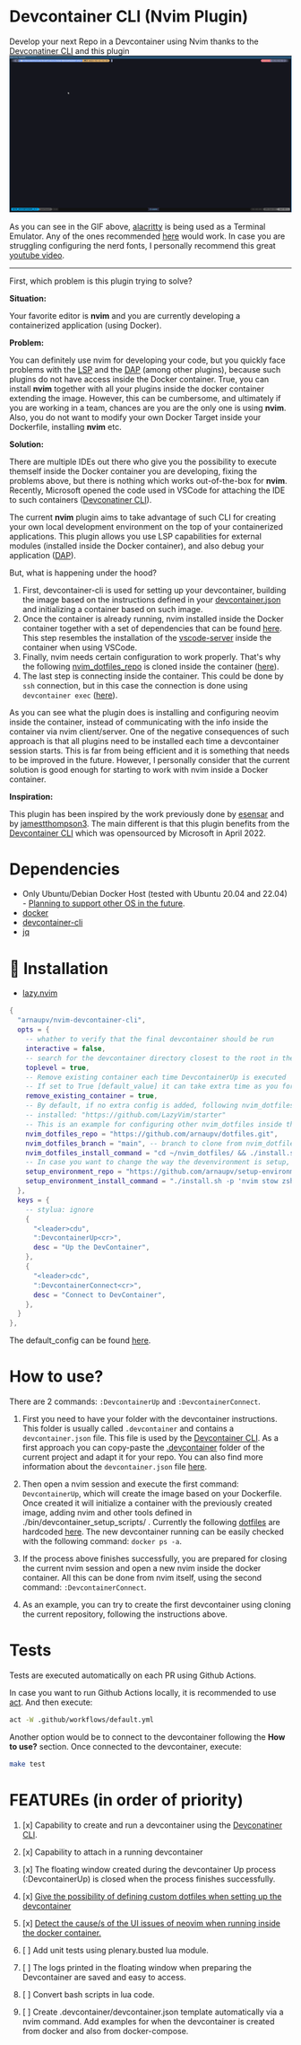 # Devcontainer CLI (Nvim Plugin)

Develop your next Repo in a Devcontainer using Nvim thanks to the [Devconatiner CLI](https://github.com/devcontainers/cli) and this plugin
![](doc/gifs/nvim_devcontainer_cli-description.gif)

As you can see in the GIF above, [alacritty](https://github.com/alacritty/alacritty) is being used as a Terminal Emulator. Any of the ones recommended [here](https://www.lazyvim.org/) would work. In case you are struggling configuring the nerd fonts, I personally recommend this great [youtube video](https://www.youtube.com/watch?v=mQdB_kHyZn8&t=182s).

---

First, which problem is this plugin trying to solve?

**Situation:**

Your favorite editor is **nvim** and you are currently developing a containerized application (using Docker).

**Problem:**

You can definitely use nvim for developing your code, but you quickly face problems with the [LSP](https://microsoft.github.io/language-server-protocol/) and the [DAP](https://microsoft.github.io/debug-adapter-protocol/) (among other plugins), because such plugins do not have access inside the Docker container. True, you can install **nvim** together with all your plugins inside the docker container extending the image. However, this can be cumbersome, and ultimately if you are working in a team, chances are you are the only one is using **nvim**. Also, you do not want to modify your own Docker Target inside your Dockerfile, installing **nvim** etc.

**Solution:**

There are multiple IDEs out there who give you the possibility to execute themself inside the Docker container you are developing, fixing the problems above, but there is nothing which works out-of-the-box for **nvim**. Recently, Microsoft opened the code used in VSCode for attaching the IDE to such containers ([Devconatiner CLI](https://github.com/devcontainers/cli)).

The current **nvim** plugin aims to take advantage of such CLI for creating your own local development environment on the top of your containerized applications. This plugin allows you use LSP capabilities for external modules (installed inside the Docker container), and also debug your application ([DAP](https://microsoft.github.io/debug-adapter-protocol/)).

But, what is happening under the hood?

1. First, devcontainer-cli is used for setting up your devcontainer, building the image based on the instructions defined in your [devcontainer.json](.devcontainer/devcontainer.json) and initializing a container based on such image.
1. Once the container is already running, nvim installed inside the Docker container together with a set of dependencies that can be found [here](https://github.com/arnaupv/nvim-devcontainer-cli/blob/main/bin/devcontainer_setup_scripts/root_setup.sh). This step resembles the installation of the [vscode-server](https://code.visualstudio.com/docs/devcontainers/containers) inside the container when using VSCode.
1. Finally, nvim needs certain configuration to work properly. That's why the following [nvim_dotfiles_repo](https://github.com/arnaupv/dotfiles) is cloned inside the container ([here](https://github.com/arnaupv/nvim-devcontainer-cli/blob/main/bin/devcontainer_setup_scripts/none_root_setup.sh#L6)).
1. The last step is connecting inside the container. This could be done by `ssh` connection, but in this case the connection is done using `devcontainer exec` ([here](https://github.com/arnaupv/nvim-devcontainer-cli/blob/main/bin/connect_to_devcontainer.sh)).

As you can see what the plugin does is installing and configuring neovim inside the container, instead of communicating with the info inside the container via nvim client/server. One of the negative consequences of such approach is that all plugins need to be installed each time a devcontainer session starts. This is far from being efficient and it is something that needs to be improved in the future. However, I personally consider that the current solution is good enough for starting to work with nvim inside a Docker container.

**Inspiration:**

This plugin has been inspired by the work previously done by [esensar](https://github.com/esensar/nvim-dev-container) and by [jamestthompson3](https://github.com/jamestthompson3/nvim-remote-containers). The main different is that this plugin benefits from the [Devcontainer CLI](https://github.com/devcontainers/cli) which was opensourced by Microsoft in April 2022.

# Dependencies

- Only Ubuntu/Debian Docker Host (tested with Ubuntu 20.04 and 22.04) - [Planning to support other OS in the future](https://github.com/arnaupv/nvim-devcontainer-cli/issues/5).
- [docker](https://docs.docker.com/get-docker/)
- [devcontainer-cli](https://github.com/devcontainers/cli#npm-install)
- [jq](https://jqlang.github.io/jq/download/)

# 🔧 Installation

- [lazy.nvim](https://github.com/folke/lazy.nvim)

```lua
{
  "arnaupv/nvim-devcontainer-cli",
  opts = {
    -- whather to verify that the final devcontainer should be run
    interactive = false,
    -- search for the devcontainer directory closest to the root in the directory tree
    toplevel = true,
    -- Remove existing container each time DevcontainerUp is executed
    -- If set to True [default_value] it can take extra time as you force to start from scratch
    remove_existing_container = true,
    -- By default, if no extra config is added, following nvim_dotfiles are
    -- installed: "https://github.com/LazyVim/starter"
    -- This is an example for configuring other nvim_dotfiles inside the docker container
    nvim_dotfiles_repo = "https://github.com/arnaupv/dotfiles.git",
    nvim_dotfiles_branch = "main", -- branch to clone from nvim_dotfiles_repo 
    nvim_dotfiles_install_command = "cd ~/nvim_dotfiles/ && ./install.sh",
    -- In case you want to change the way the devenvironment is setup, you can also provide your own setup
    setup_environment_repo = "https://github.com/arnaupv/setup-environment",
    setup_environment_install_command = "./install.sh -p 'nvim stow zsh'",
  },
  keys = {
    -- stylua: ignore
    {
      "<leader>cdu",
      ":DevcontainerUp<cr>",
      desc = "Up the DevContainer",
    },
    {
      "<leader>cdc",
      ":DevcontainerConnect<cr>",
      desc = "Connect to DevContainer",
    },
  }
},
```

The default_config can be found [here](./lua/devcontainer_cli/config/init.lua).

# How to use?

There are 2 commands: `:DevcontainerUp` and `:DevcontainerConnect`.

1. First you need to have your folder with the devcontainer instructions. This folder is usually called `.devcontainer` and contains a `devcontainer.json` file. This file is used by the [Devcontainer CLI](https://github.com/devcontainers/cli). As a first approach you can copy-paste the [.devcontainer](.devcontainer/devcontainer.json) folder of the current project and adapt it for your repo. You can also find more information about the `devcontainer.json` file [here](https://code.visualstudio.com/docs/remote/devcontainerjson-reference).

1. Then open a nvim session and execute the first command: `DevcontainerUp`, which will create the image based on your Dockerfile. Once created it will initialize a container with the previously created image, adding nvim and other tools defined in ./bin/devcontainer_setup_scripts/ . Currently the following [dotfiles](https://github.com/arnaupv/dotfiles) are hardcoded [here](./bin/devcontainer_setup_scripts/none_root_setup.sh). The new devcontainer running can be easily checked with the following command: `docker ps -a`.

1. If the process above finishes successfully, you are prepared for closing the current nvim session and open a new nvim inside the docker container. All this can be done from nvim itself, using the second command: `:DevcontainerConnect`.

1. As an example, you can try to create the first devcontainer using cloning the current repository, following the instructions above.

# Tests

Tests are executed automatically on each PR using Github Actions.

In case you want to run Github Actions locally, it is recommended to use [act](https://github.com/nektos/act#installation).
And then execute:

```bash
act -W .github/workflows/default.yml
```

Another option would be to connect to the devcontainer following the **How to use?** section.
Once connected to the devcontainer, execute:

```bash
make test
```

# FEATUREs (in order of priority)

1. [x] Capability to create and run a devcontainer using the [Devconatiner CLI](https://github.com/devcontainers/cli).
1. [x] Capability to attach in a running devcontainer
1. [x] The floating window created during the devcontainer Up process (:DevcontainerUp<cr>) is closed when the process finishes successfully.
1. [x] [Give the possibility of defining custom dotfiles when setting up the devcontainer](https://github.com/arnaupv/nvim-devcontainer-cli/issues/1)
1. [x] [Detect the cause/s of the UI issues of neovim when running inside the docker container.](https://github.com/arnaupv/nvim-devcontainer-cli/issues/15)
1. [ ] Add unit tests using plenary.busted lua module.
1. [ ] The logs printed in the floating window when preparing the Devcontainer are saved and easy to access.

1. [ ] Convert bash scripts in lua code.
1. [ ] Create .devcontainer/devcontainer.json template automatically via a nvim command. Add examples for when the devcontainer is created from docker and also from docker-compose.
